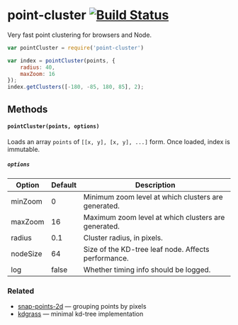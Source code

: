 # point-cluster [![Build Status](https://travis-ci.org/dfcreative/point-cluster.svg?branch=master)](https://travis-ci.org/dfcreative/point-cluster)

Very fast point clustering for browsers and Node.

```js
var pointCluster = require('point-cluster')

var index = pointCluster(points, {
    radius: 40,
    maxZoom: 16
});
index.getClusters([-180, -85, 180, 85], 2);
```

## Methods

#### `pointCluster(points, options)`

Loads an array `points` of `[[x, y], [x, y], ...]` form. Once loaded, index is immutable.

##### `options`

| Option   | Default | Description                                                       |
|----------|---------|-------------------------------------------------------------------|
| minZoom  | 0       | Minimum zoom level at which clusters are generated.               |
| maxZoom  | 16      | Maximum zoom level at which clusters are generated.               |
| radius   | 0.1      | Cluster radius, in pixels.                                        |
| nodeSize | 64      | Size of the KD-tree leaf node. Affects performance.               |
| log      | false   | Whether timing info should be logged.                             |



### Related

* [snap-points-2d](https://github.com/gl-vis/snap-points-2d) — grouping points by pixels
* [kdgrass](https://github.com/dfcreative/kdgrass) — minimal kd-tree implementation

